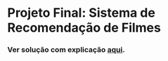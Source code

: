 # Projeto Final: Sistema de Recomendação de Filmes

### Ver solução com explicação [aqui](https://github.com/samanthakem/recinfo/blob/master/lab03/MovieRecommendationSys.ipynb).